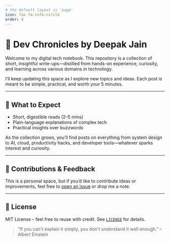 ```yaml
---
# the default layout is 'page'
icon: fas fa-info-circle
order: 4
---
```


# 🧠 Dev Chronicles by Deepak Jain

Welcome to my digital tech notebook. This repository is a collection of short, insightful write-ups—distilled from hands-on experience, curiosity, and learning across various domains in technology.

I’ll keep updating this space as I explore new topics and ideas. Each post is meant to be simple, practical, and worth your 5 minutes.

---

## 🚧 What to Expect

- Short, digestible reads (2–5 mins)
- Plain-language explanations of complex tech
- Practical insights over buzzwords

As the collection grows, you’ll find posts on everything from system design to AI, cloud, productivity hacks, and developer tools—whatever sparks interest and curiosity.

---

## 🙌 Contributions & Feedback

This is a personal space, but if you’d like to contribute ideas or improvements, feel free to [open an issue](https://github.com/Deepak14Jain/dev-chronicles/issues) or drop me a note.

---

## 📜 License

MIT License – feel free to reuse with credit. See [`LICENSE`](LICENSE) for details.

> “If you can't explain it simply, you don't understand it well enough.” – Albert Einstein